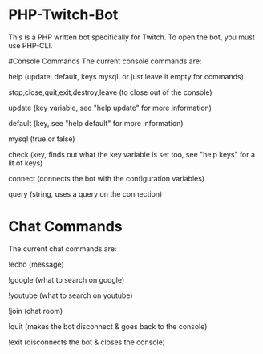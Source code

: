 # PHP-Twitch-Bot
This is a PHP written bot specifically for Twitch.
To open the bot, you must use PHP-CLI.

#Console Commands
The current console commands are:

help (update, default, keys mysql, or just leave it empty for commands)

stop,close,quit,exit,destroy,leave (to close out of the console)

update (key variable, see "help update" for more information)

default (key, see "help default" for more information)

mysql (true or false)

check (key, finds out what the key variable is set too, see "help keys" for a lit of keys)

connect (connects the bot with the configuration variables)

query (string, uses a query on the connection)


# Chat Commands
The current chat commands are:

!echo (message)

!google (what to search on google)

!youtube (what to search on youtube)

!join (chat room)

!quit (makes the bot disconnect & goes back to the console)

!exit (disconnects the bot & closes the console)

